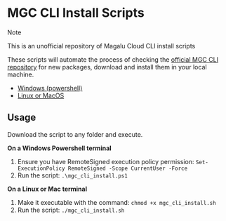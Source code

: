 # MGC CLI Install Scripts

> [!NOTE]
> This is an unofficial repository of Magalu Cloud CLI install scripts

These scripts will automate the process of checking the [official MGC CLI repository](https://github.com/MagaluCloud/mgccli/releases) for new packages, download and install them in your local machine.

- [Windows (powershell)](https://github.com/rafaelvsouza/mgccli_installscripts/blob/main/mgc_cli_install.ps1)
- [Linux or MacOS](https://github.com/rafaelvsouza/mgccli_installscripts/blob/main/mgc_cli_install.sh)

## Usage

Download the script to any folder and execute.

**On a Windows Powershell terminal**

1. Ensure you have RemoteSigned execution policy permission: `Set-ExecutionPolicy RemoteSigned -Scope CurrentUser -Force`
2. Run the script: `.\mgc_cli_install.ps1`

**On a Linux or Mac terminal**

1. Make it executable with the command: `chmod +x mgc_cli_install.sh`
2. Run the script: `./mgc_cli_install.sh`
